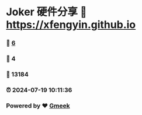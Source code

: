 # Joker 硬件分享 :link: https://xfengyin.github.io 
### :page_facing_up: [6](https://xfengyin.github.io/tag.html) 
### :speech_balloon: 4 
### :hibiscus: 13184 
### :alarm_clock: 2024-07-19 10:11:36 
### Powered by :heart: [Gmeek](https://github.com/Meekdai/Gmeek)
